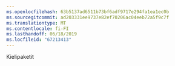 ```yaml
---
ms.openlocfilehash: 63b5137ad6511b73bf6adf9717e294fa1ea1ec0b
ms.sourcegitcommit: ad203331ee9737e82ef70206ac04eeb72a5f9c7f
ms.translationtype: MT
ms.contentlocale: fi-FI
ms.lasthandoff: 06/18/2019
ms.locfileid: "67213413"
---
```

Kielipaketit